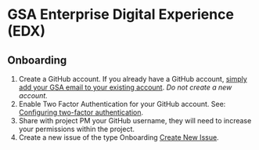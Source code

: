 # GSA Enterprise Digital Experience (EDX)

## Onboarding

1. Create a GitHub account. If you already have a GitHub account, [simply add your GSA email to your existing account](https://docs.github.com/en/github/setting-up-and-managing-your-github-user-account/adding-an-email-address-to-your-github-account). _Do not create a new account._
1. Enable Two Factor Authentication for your GitHub account. See: [Configuring two-factor authentication](https://docs.github.com/en/github/authenticating-to-github/configuring-two-factor-authentication).
1. Share with project PM your GitHub username, they will need to increase your permissions within the project.
1. Create a new issue of the type Onboarding [Create New Issue](https://github.com/GSA/EDX/issues/new/choose). 
